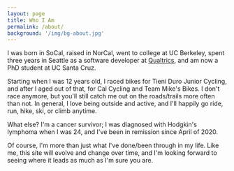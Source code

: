 ```yaml
---
layout: page
title: Who I Am
permalink: /about/
background: '/img/bg-about.jpg'
---
```


I was born in SoCal, raised in NorCal, went to college at UC Berkeley, spent three years in Seattle as a software developer at [Qualtrics](https://www.qualtrics.com), and am now a PhD student at UC Santa Cruz.

Starting when I was 12 years old, I raced bikes for Tieni Duro Junior Cycling, and after I aged out of that, for Cal Cycling and Team Mike's Bikes. I don't race anymore, but you'll still catch me out on the roads/trails more often than not. In general, I love being outside and active, and I'll happily go ride, run, hike, ski, or climb anytime.


What else? I'm a cancer survivor; I was diagnosed with Hodgkin's lymphoma when I was 24, and I've been in remission since April of 2020.

Of course, I'm more than just what I've done/been through in my life. Like me, this site will evolve and change over time, and I'm looking forward to seeing where it leads as much as I'm sure you are.
